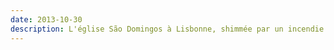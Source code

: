 ```yaml
---
date: 2013-10-30
description: L'église São Domingos à Lisbonne, shimmée par un incendie en 1959.
---
```

